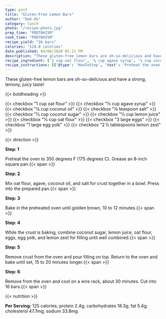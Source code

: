 ```yaml
---
type: post
title: "Gluten-Free Lemon Bars"
author: "Deb-do"
category: lunch
photo: "/recipe-photo.jpg"
prep_time: "P0DT0H15M"
cook_time: "P0DT0H25M"
recipe_yield: "16 bars"
calories: "124.8 calories"
date_published: 04/08/2020 05:21 PM
description: "These gluten-free lemon bars are oh-so-delicious and have a strong, lemony, juicy taste!"
recipe_ingredient: ['1 cup oat flour', '⅓ cup agave syrup', '¼ cup coconut oil', '⅛ teaspoon salt', '½ cup coconut sugar', '½ cup lemon juice', '⅓ cup oat flour', '3 large eggs', '1 large egg yolk', '2\u2009½ tablespoons lemon zest']
recipe_instructions: [{'@type': 'HowToStep', 'text': 'Preheat the oven to 350 degrees F (175 degrees C). Grease an 8-inch square pan.\n'}, {'@type': 'HowToStep', 'text': 'Mix oat flour, agave, coconut oil, and salt for crust together in a bowl. Press into the prepared pan.\n'}, {'@type': 'HowToStep', 'text': 'Bake in the preheated oven until golden brown, 10 to 12 minutes.\n'}, {'@type': 'HowToStep', 'text': 'While the crust is baking, combine coconut sugar, lemon juice, oat flour, eggs, egg yolk, and lemon zest for filling until well combined.\n'}, {'@type': 'HowToStep', 'text': 'Remove crust from the oven and pour filling on top. Return to the oven and bake until set, 15 to 20 minutes longer.\n'}, {'@type': 'HowToStep', 'text': 'Remove from the oven and cool on a wire rack, about 30 minutes. Cut into 16 bars.\n'}]
---
```


These gluten-free lemon bars are oh-so-delicious and have a strong, lemony, juicy taste! 

{{< boldheading >}}

{{< checkbox "1 cup oat flour" >}}
{{< checkbox "⅓ cup agave syrup" >}}
{{< checkbox "¼ cup coconut oil" >}}
{{< checkbox "⅛ teaspoon salt" >}}
{{< checkbox "½ cup coconut sugar" >}}
{{< checkbox "½ cup lemon juice" >}}
{{< checkbox "⅓ cup oat flour" >}}
{{< checkbox "3 large eggs" >}}
{{< checkbox "1 large egg yolk" >}}
{{< checkbox "2 ½ tablespoons lemon zest" >}}


{{< direction >}}

**Step: 1**

Preheat the oven to 350 degrees F (175 degrees C). Grease an 8-inch square pan.{{< span >}}

**Step: 2**

Mix oat flour, agave, coconut oil, and salt for crust together in a bowl. Press into the prepared pan.{{< span >}}

**Step: 3**

Bake in the preheated oven until golden brown, 10 to 12 minutes.{{< span >}}

**Step: 4**

While the crust is baking, combine coconut sugar, lemon juice, oat flour, eggs, egg yolk, and lemon zest for filling until well combined.{{< span >}}

**Step: 5**

Remove crust from the oven and pour filling on top. Return to the oven and bake until set, 15 to 20 minutes longer.{{< span >}}

**Step: 6**

Remove from the oven and cool on a wire rack, about 30 minutes. Cut into 16 bars.{{< span >}}

{{< nutrition >}}

**Per Serving:** 125 calories; protein 2.4g; carbohydrates 18.3g; fat 5.4g; cholesterol 47.7mg; sodium 33.8mg.